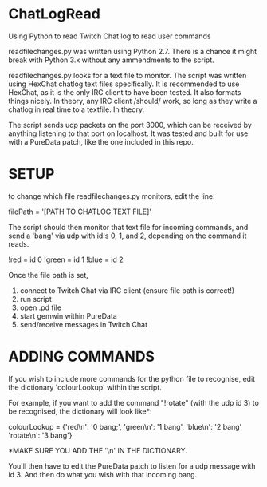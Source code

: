 # ChatLogRead
Using Python to read Twitch Chat log to read user commands

readfilechanges.py was written using Python 2.7. There is a chance it might break with Python 3.x without any ammendments to the script.

readfilechanges.py looks for a text file to monitor. The script was written using HexChat chatlog text files specifically.
It is recommended to use HexChat, as it is the only IRC client to have been tested. It also formats things nicely.
In theory, any IRC client /should/ work, so long as they write a chatlog in real time to a textfile. In theory.

The script sends udp packets on the port 3000, which can be received by anything listening to that port on localhost.
It was tested and built for use with a PureData patch, like the one included in this repo.


# SETUP

to change which file readfilechanges.py monitors, edit the line:

filePath = '[PATH TO CHATLOG TEXT FILE]'


The script should then monitor that text file for incoming commands, and send a 'bang' via udp with id's 0, 1, and 2, depending
on the command it reads.

!red = id 0
!green = id 1
!blue = id 2

Once the file path is set,
1) connect to Twitch Chat via IRC client (ensure file path is correct!)
2) run script
3) open .pd file
4) start gemwin within PureData
5) send/receive messages in Twitch Chat


# ADDING COMMANDS

If you wish to include more commands for the python file to recognise, edit the dictionary 'colourLookup' within the script.

For example, if you want to add the command "!rotate" (with the udp id 3) to be recognised, the dictionary will look like*:

colourLookup = {'red\n': '0 bang;',
                'green\n': '1 bang',
                'blue\n': '2 bang'
		'rotate\n': '3 bang'}

*MAKE SURE YOU ADD THE '\n' IN THE DICTIONARY.

You'll then have to edit the PureData patch to listen for a udp message with id 3. And then do what you wish with that incoming bang.
